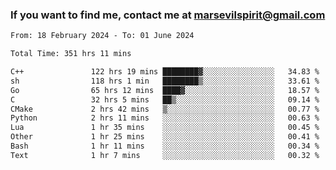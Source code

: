 ### If you want to find me, contact me at marsevilspirit@gmail.com

<!--
**marsevilspirit/marsevilspirit** is a ✨ _special_ ✨ repository because its `README.md` (this file) appears on your GitHub profile.

Here are some ideas to get you started:

- 🔭 I’m currently working on ...
- 🌱 I’m currently learning ...
- 👯 I’m looking to collaborate on ...
- 🤔 I’m looking for help with ...
- 💬 Ask me about ...
- 📫 How to reach me: ...
- 😄 Pronouns: ...
- ⚡ Fun fact: ...
-->
<!--START_SECTION:waka-->

```txt
From: 18 February 2024 - To: 01 June 2024

Total Time: 351 hrs 11 mins

C++               122 hrs 19 mins ████████▓░░░░░░░░░░░░░░░░   34.83 %
sh                118 hrs 1 min   ████████▒░░░░░░░░░░░░░░░░   33.61 %
Go                65 hrs 12 mins  ████▓░░░░░░░░░░░░░░░░░░░░   18.57 %
C                 32 hrs 5 mins   ██▒░░░░░░░░░░░░░░░░░░░░░░   09.14 %
CMake             2 hrs 42 mins   ▒░░░░░░░░░░░░░░░░░░░░░░░░   00.77 %
Python            2 hrs 11 mins   ░░░░░░░░░░░░░░░░░░░░░░░░░   00.63 %
Lua               1 hr 35 mins    ░░░░░░░░░░░░░░░░░░░░░░░░░   00.45 %
Other             1 hr 25 mins    ░░░░░░░░░░░░░░░░░░░░░░░░░   00.41 %
Bash              1 hr 11 mins    ░░░░░░░░░░░░░░░░░░░░░░░░░   00.34 %
Text              1 hr 7 mins     ░░░░░░░░░░░░░░░░░░░░░░░░░   00.32 %
```

<!--END_SECTION:waka-->
